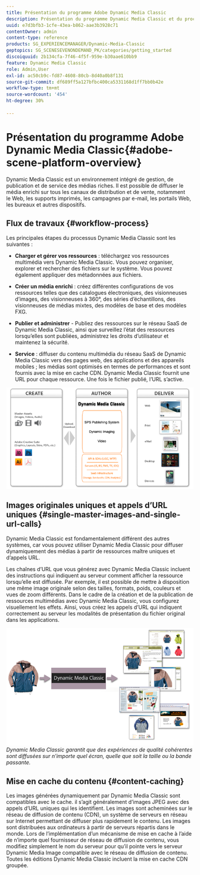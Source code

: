 ```yaml
---
title: Présentation du programme Adobe Dynamic Media Classic
description: Présentation du programme Dynamic Media Classic et du processus de workflow.
uuid: e7d3bfb3-1cfe-43ea-b862-aae3b3928c71
contentOwner: admin
content-type: reference
products: SG_EXPERIENCEMANAGER/Dynamic-Media-Classic
geptopics: SG_SCENESEVENONDEMAND_PK/categories/getting_started
discoiquuid: 2b134cfa-7f46-4f5f-959e-b30aae610bb9
feature: Dynamic Media Classic
role: Admin,User
exl-id: ac50cb9c-fd87-4608-80cb-8d40a0b8f131
source-git-commit: df689ff5a127bfbc400ca5331168d1ff7bb0b42e
workflow-type: tm+mt
source-wordcount: '454'
ht-degree: 30%

---
```


# Présentation du programme Adobe Dynamic Media Classic{#adobe-scene-platform-overview}

Dynamic Media Classic est un environnement intégré de gestion, de publication et de service des médias riches. Il est possible de diffuser le média enrichi sur tous les canaux de distribution et de vente, notamment le Web, les supports imprimés, les campagnes par e-mail, les portails Web, les bureaux et autres dispositifs.

## Flux de travaux {#workflow-process}

Les principales étapes du processus Dynamic Media Classic sont les suivantes :

* **Charger et gérer vos ressources**  : téléchargez vos ressources multimédia vers Dynamic Media Classic. Vous pouvez organiser, explorer et rechercher des fichiers sur le système. Vous pouvez également appliquer des métadonnées aux fichiers.

* **Créer un média enrichi**  : créez différentes configurations de vos ressources telles que des catalogues électroniques, des visionneuses d’images, des visionneuses à 360°, des séries d’échantillons, des visionneuses de médias mixtes, des modèles de base et des modèles FXG.

* **Publier et administrer**  - Publiez des ressources sur le réseau SaaS de Dynamic Media Classic, ainsi que surveillez l’état des ressources lorsqu’elles sont publiées, administrez les droits d’utilisateur et maintenez la sécurité.

* **Service**  : diffuser du contenu multimédia du réseau SaaS de Dynamic Media Classic vers des pages web, des applications et des appareils mobiles ; les médias sont optimisés en termes de performances et sont fournis avec la mise en cache CDN. Dynamic Media Classic fournit une URL pour chaque ressource. Une fois le fichier publié, l’URL s’active.

![Processus de workflow Dynamic Media Classic](/help/assets/gs_workflow.png)

## Images originales uniques et appels d’URL uniques {#single-master-images-and-single-url-calls}

Dynamic Media Classic est fondamentalement différent des autres systèmes, car vous pouvez utiliser Dynamic Media Classic pour diffuser dynamiquement des médias à partir de ressources maître uniques et d’appels URL.

Les chaînes d’URL que vous générez avec Dynamic Media Classic incluent des instructions qui indiquent au serveur comment afficher la ressource lorsqu’elle est diffusée. Par exemple, il est possible de mettre à disposition une même image originale selon des tailles, formats, poids, couleurs et vues de zoom différents. Dans le cadre de la création et de la publication de ressources multimédias avec Dynamic Media Classic, vous configurez visuellement les effets. Ainsi, vous créez les appels d’URL qui indiquent correctement au serveur les modalités de présentation du fichier original dans les applications.

![Dynamic Media Classic peut fournir la même image originale à différents supports, dans des formats et des tailles différents.](/help/assets/gs_dynamic_publishing.png)
*Dynamic Media Classic garantit que des expériences de qualité cohérentes sont diffusées sur n’importe quel écran, quelle que soit la taille ou la bande passante.*

## Mise en cache du contenu {#content-caching}

Les images générées dynamiquement par Dynamic Media Classic sont compatibles avec le cache. il s’agit généralement d’images JPEG avec des appels d’URL uniques qui les identifient. Les images sont acheminées sur le réseau de diffusion de contenu (CDN), un système de serveurs en réseau sur Internet permettant de diffuser plus rapidement le contenu. Les images sont distribuées aux ordinateurs à partir de serveurs répartis dans le monde. Lors de l’implémentation d’un mécanisme de mise en cache à l’aide de n’importe quel fournisseur de réseau de diffusion de contenu, vous modifiez simplement le nom du serveur pour qu’il pointe vers le serveur Dynamic Media Image compatible avec le réseau de diffusion de contenu. Toutes les éditions Dynamic Media Classic incluent la mise en cache CDN groupée.
